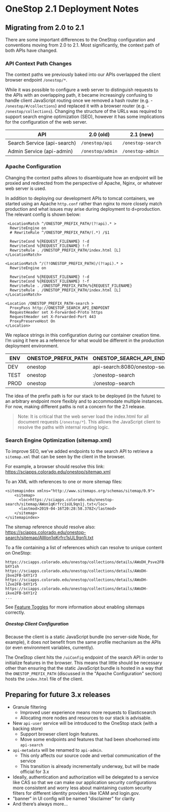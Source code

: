 # OneStop 2.1 Deployment Notes

## Migrating from 2.0 to 2.1

There are some important differences to the OneStop configuration and conventions moving from 2.0 to 2.1. Most significantly, the context path of both APIs have changed.

### API Context Path Changes

The context paths we previously baked into our APIs overlapped the client browser endpoint `/onestop/*`.

While it was possible to configure a web server to distinguish requests to the APIs with an overlapping path, it became increasingly confusing to handle client JavaScript routing once we removed a hash router (e.g. - `/onestop/#/collections`) and replaced it with a browser router (e.g. - `/onestop/collections`). Changing the structure of the URLs was required to support search engine optimization (SEO), however it has some implications for the configuration of the web server.


| API | 2.0 (old) | 2.1 (new) |
| --- | --------- | --------- |
| Search Service (api-search) | `/onestop/api` | `/onestop-search` |
| Admin Service (api-admin) | `/onestop/admin` | `/onestop-admin` |


### Apache Configuration
Changing the context paths allows to disambiguate how an endpoint will be proxied and redirected from the perspective of Apache, Nginx, or whatever web server is used.

In addition to deploying our development APIs to tomcat containers, we started using an Apache `http.conf` rather than nginx to more closely match production and what issues may arise during deployment to d=production. The relevant config is shown below:

```
 <LocationMatch ^/ONESTOP_PREFIX_PATH/(?!api).* >
  RewriteEngine on
  # RewriteRule ^/ONESTOP_PREFIX_PATH/(.*) /$1

  RewriteCond %{REQUEST_FILENAME} !-d
  RewriteCond %{REQUEST_FILENAME} !-f
  RewriteRule . /ONESTOP_PREFIX_PATH/index.html [L]
</LocationMatch>

<LocationMatch ^/(?!ONESTOP_PREFIX_PATH)/(?!api).* >
  RewriteEngine on

  RewriteCond %{REQUEST_FILENAME} !-d
  RewriteCond %{REQUEST_FILENAME} !-f
  RewriteRule . /ONESTOP_PREFIX_PATH/%{REQUEST_FILENAME}
  RewriteRule . /ONESTOP_PREFIX_PATH/index.html [L]
</LocationMatch>

<Location /ONESTOP_PREFIX_PATH-search >
  ProxyPass http://ONESTOP_SEARCH_API_ENDPOINT
  RequestHeader set X-Forwarded-Proto https
  RequestHeader set X-Forwarded-Port 443
  ProxyPreserveHost On
</Location>
```

We replace strings in this configuration during our container creation time. I’m using it here as a reference for what would be different in the production deployment environment.



| ENV | ONESTOP_PREFIX_PATH | ONESTOP_SEARCH_API_ENDPOINT |
| --- | ------------------- | --------------------------- |
| DEV | onestop | api-search:8080/onestop-search |
| TEST | onestop | <testSearchProxyHost>:<testSearchProxyPort>/onestop-search |
| PROD | onestop | <prodSearchProxyHost>:<prodSearchProxyPort>/onestop-search |

The idea of the prefix path is for our stack to be deployed (in the future) to an arbitrary endpoint more flexibly and to accommodate multiple instances. For now, making different paths is not a concern for the 2.1 release.

> Note: It is critical that the web server load the index.html for all document requests (`/onestop/*`). This allows the JavaScript client to resolve the paths with internal routing logic.


### Search Engine Optimization (sitemap.xml)
To improve SEO, we’ve added endpoints to the search API to retrieve a `sitemap.xml` that can be seen by the client in the browser.


For example, a browser should resolve this link:
https://sciapps.colorado.edu/onestop/sitemap.xml


To an XML with references to one or more sitemap files:
```
<sitemapindex xmlns="http://www.sitemaps.org/schemas/sitemap/0.9">
    <sitemap>
      <loc>https://sciapps.colorado.edu/onestop-search/sitemap/AWon1qKrfrc1sUL9qn1j.txt</loc>
      <lastmod>2019-04-16T20:28:58.378Z</lastmod>
    </sitemap>
</sitemapindex>
```

The sitemap reference should resolve also:
https://sciapps.colorado.edu/onestop-search/sitemap/AWon1qKrfrc1sUL9qn1j.txt

 To a file containing a list of references which can resolve to unique content on OneStop:
 ```
https://sciapps.colorado.edu/onestop/collections/details/AWoDH_Psve2FB-bXY1sh
https://sciapps.colorado.edu/onestop/collections/details/AWoDH-jbve2FB-bXY1r3
https://sciapps.colorado.edu/onestop/collections/details/AWoDH-lZve2FB-bXY1r5
https://sciapps.colorado.edu/onestop/collections/details/AWoDH-ikve2FB-bXY1r2
...
```

See [Feature Toggles](/docs/operator/deployment/v2/feature-toggles.md) for more information about enabling sitemaps correctly.

##### Onestop Client Configuration

Because the client is a static JavaScript bundle (no server-side Node, for example), it does *not* benefit from the same profile mechanism as the APIs (or even environment variables, currently).

The OneStop client hits the `/uiConfig` endpoint of the search API in order to initialize features in the browser. This means that little should be necessary other than ensuring that the static JavaScript bundle is hosted in a way that the `ONESTOP_PREFIX_PATH` (discussed in the "Apache Configuration" section) hosts the `index.html` file of the client.

## Preparing for future 3.x releases

* Granule filtering
    * Improved user experience means more requests to Elasticsearch
    * Allocating more nodes and resources to our stack is advisable.
* New `api-user` service will be introduced to the OneStop stack (with a backing store)
    * Support browser client login features.
    * Move some endpoints and features that had been shoehorned into `api-search`
* `api-metadata` will be renamed to `api-admin`.
    * This only affects our source code and verbal communication of the service
    * This transition is already incrementally underway, but will be made official for 3.x
* Ideally, authentication and authorization will be delegated to a service like CAS so that we can make our application security configurations more consistent and worry less about maintaining custom security filters for different identity providers like ICAM and login.gov.
* "banner" in UI config will be named "disclaimer" for clarity
* And there’s always more...
